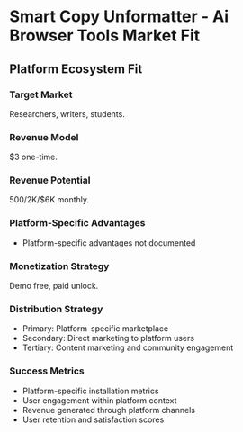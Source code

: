 # Smart Copy Unformatter - Ai Browser Tools Market Fit

## Platform Ecosystem Fit

### Target Market
Researchers, writers, students.

### Revenue Model
$3 one-time.

### Revenue Potential
$500/$2K/$6K monthly.

### Platform-Specific Advantages
- Platform-specific advantages not documented

### Monetization Strategy
Demo free, paid unlock.

### Distribution Strategy
- Primary: Platform-specific marketplace
- Secondary: Direct marketing to platform users
- Tertiary: Content marketing and community engagement

### Success Metrics
- Platform-specific installation metrics
- User engagement within platform context
- Revenue generated through platform channels
- User retention and satisfaction scores
